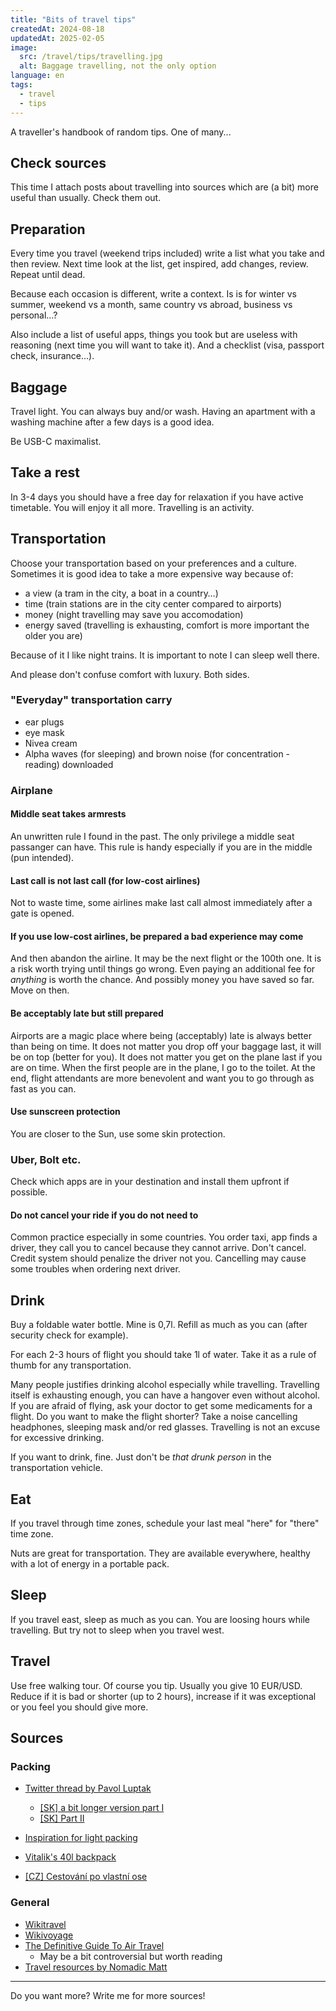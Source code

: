 ```yaml
---
title: "Bits of travel tips"
createdAt: 2024-08-18
updatedAt: 2025-02-05
image:
  src: /travel/tips/travelling.jpg
  alt: Baggage travelling, not the only option
language: en
tags:
  - travel
  - tips
---
```


A traveller's handbook of random tips. One of many...

## Check sources

This time I attach posts about travelling into sources which are (a bit) more useful than usually. Check them out.

## Preparation

Every time you travel (weekend trips included) write a list what you take and then review. Next time look at the list, get inspired, add changes, review. Repeat until dead.

Because each occasion is different, write a context. Is is for winter vs summer, weekend vs a month, same country vs abroad, business vs personal…?

Also include a list of useful apps, things you took but are useless with reasoning (next time you will want to take it). And a checklist (visa, passport check, insurance…).

## Baggage

Travel light. You can always buy and/or wash. Having an apartment with a washing machine after a few days is a good idea.

Be USB-C maximalist.

## Take a rest

In 3-4 days you should have a free day for relaxation if you have active timetable. You will enjoy it all more. Travelling is an activity.

## Transportation

Choose your transportation based on your preferences and a culture. Sometimes it is good idea to take a more expensive way because of:

- a view (a tram in the city, a boat in a country…)
- time (train stations are in the city center compared to airports)
- money (night travelling may save you accomodation)
- energy saved (travelling is exhausting, comfort is more important the older you are)

Because of it I like night trains. It is important to note I can sleep well there.

And please don't confuse comfort with luxury. Both sides.

### "Everyday" transportation carry

- ear plugs
- eye mask
- Nivea cream
- Alpha waves (for sleeping) and brown noise (for concentration - reading) downloaded

### Airplane

#### Middle seat takes armrests

An unwritten rule I found in the past. The only privilege a middle seat passanger can have. This rule is handy especially if you are in the middle (pun intended).

#### Last call is not last call (for low-cost airlines)

Not to waste time, some airlines make last call almost immediately after a gate is opened.

#### If you use low-cost airlines, be prepared a bad experience may come

And then abandon the airline. It may be the next flight or the 100th one. It is a risk worth trying until things go wrong. Even paying an additional fee for _anything_ is worth the chance. And possibly money you have saved so far. Move on then.

#### Be acceptably late but still prepared

Airports are a magic place where being (acceptably) late is always better than being on time. It does not matter you drop off your baggage last, it will be on top (better for you). It does not matter you get on the plane last if you are on time. When the first people are in the plane, I go to the toilet. At the end, flight attendants are more benevolent and want you to go through as fast as you can.

#### Use sunscreen protection

You are closer to the Sun, use some skin protection.

### Uber, Bolt etc.

Check which apps are in your destination and install them upfront if possible.

#### Do not cancel your ride if you do not need to

Common practice especially in some countries. You order taxi, app finds a driver, they call you to cancel because they cannot arrive. Don't cancel. Credit system should penalize the driver not you. Cancelling may cause some troubles when ordering next driver.

## Drink

Buy a foldable water bottle. Mine is 0,7l. Refill as much as you can (after security check for example).

For each 2-3 hours of flight you should take 1l of water. Take it as a rule of thumb for any transportation.

Many people justifies drinking alcohol especially while travelling. Travelling itself is exhausting enough, you can have a hangover even without alcohol. If you are afraid of flying, ask your doctor to get some medicaments for a flight. Do you want to make the flight shorter? Take a noise cancelling headphones, sleeping mask and/or red glasses. Travelling is not an excuse for excessive drinking.

If you want to drink, fine. Just don't be _that drunk person_ in the transportation vehicle.

## Eat

If you travel through time zones, schedule your last meal "here" for "there" time zone.

Nuts are great for transportation. They are available everywhere, healthy with a lot of energy in a portable pack.

## Sleep

If you travel east, sleep as much as you can. You are loosing hours while travelling. But try not to sleep when you travel west.

## Travel

Use free walking tour. Of course you tip. Usually you give 10 EUR/USD. Reduce if it is bad or shorter (up to 2 hours), increase if it was exceptional or you feel you should give more.

## Sources

### Packing

- [Twitter thread by Pavol Luptak](https://twitter.com/wilderko/status/1521779697742270464)

  - [[SK] a bit longer version part I](https://www.facebook.com/wilderko/posts/pfbid02KVxkK728gaKUhSutq8ruRVAWqqRUMVj2j3XJuaEpwFF7k6jLGJ2b2oGXpDNEwhrhl)
  - [[SK] Part II](https://www.facebook.com/story.php?story_fbid=10231226068784769&id=1525189751&rdid=y4UzAtOcJprL3YG7)

- [Inspiration for light packing](libredd.it/r/onebag)
- [Vitalik's 40l backpack](https://vitalik.eth.limo/general/2022/06/20/backpack.html)
- [[CZ] Cestování po vlastní ose](https://povlastniose.eu/rady/co-s-sebou-na-cesty)

### General

- [Wikitravel](https://wikitravel.org)
- [Wikivoyage](https://wikivoyage.org)
- [The Definitive Guide To Air Travel](https://graze.beehiiv.com/p/definitive-guide-air-travel)
  - May be a bit controversial but worth reading
- [Travel resources by Nomadic Matt](https://nomadicmatt.com/travel-resources/)

---

Do you want more? Write me for more sources!
